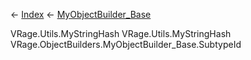← [Index](Api-Index) ← [MyObjectBuilder_Base](VRage.ObjectBuilders.MyObjectBuilder_Base)

VRage.Utils.MyStringHash VRage.Utils.MyStringHash VRage.ObjectBuilders.MyObjectBuilder_Base.SubtypeId